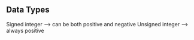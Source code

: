## Data Types
Signed integer --> can be both positive and negative
Unsigned integer --> always positive
